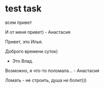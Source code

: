 # test task

всем привет

И от меня привет) - Анастасия

Привет, это Илья.
 
Доброго времени суток) 
 - Это Влад.

Возможно, я что-то поломала... - Анастасия

Ломать - не строить, душа не болит)))
